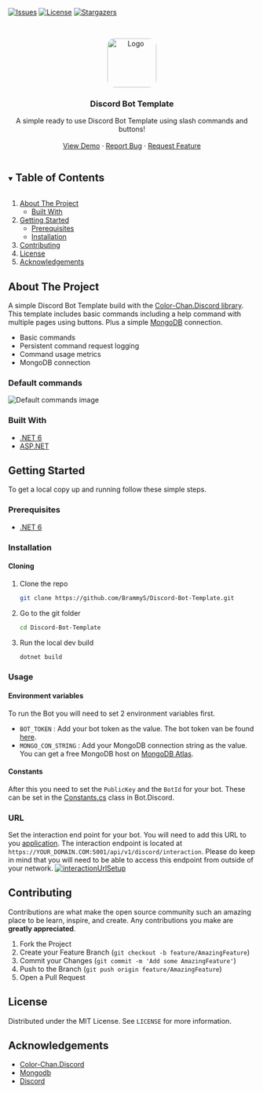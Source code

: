<!-- PROJECT SHIELDS -->
<!--
*** I'm using markdown "reference style" links for readability.
*** Reference links are enclosed in brackets [ ] instead of parentheses ( ).
*** See the bottom of this document for the declaration of the reference variables
*** for contributors-url, forks-url, etc. This is an optional, concise syntax you may use.
*** https://www.markdownguide.org/basic-syntax/#reference-style-links
-->

[![Issues][issues-shield]][issues-url]
[![License][license-shield]][license-url]
[![Stargazers][stars-shield]][stars-url]

<!-- PROJECT LOGO -->
<br />
<p align="center">
  <a href="https://github.com/BrammyS/Discord-Bot-Template">
    <img src="https://cdn.brammys.com/file/brammys/screenshots/2022/02/9c725f64003b63d995003932536c1064.png" style="border-radius: 15% !important" alt="Logo" width="100">
  </a>

<h3 align="center">Discord Bot Template</h3>

  <p align="center">
    A simple ready to use Discord Bot Template using slash commands and buttons!
    <br />
    <br />
    <a href="https://discord.com/oauth2/authorize?client_id=541336442979483658&permissions=268561494&scope=applications.commands%20bot">View Demo</a>
    ·
    <a href="https://github.com/BrammyS/Discord-Bot-Template/issues">Report Bug</a>
    ·
    <a href="https://github.com/BrammyS/Discord-Bot-Template/issues">Request Feature</a>
  </p>
</p>

<!-- TABLE OF CONTENTS -->
<details open="open">
  <summary><h2 style="display: inline-block">Table of Contents</h2></summary>
  <ol>
    <li>
      <a href="#about-the-project">About The Project</a>
      <ul>
        <li><a href="#built-with">Built With</a></li>
      </ul>
    </li>
    <li>
      <a href="#getting-started">Getting Started</a>
      <ul>
        <li><a href="#prerequisites">Prerequisites</a></li>
        <li><a href="#installation">Installation</a></li>
      </ul>
    </li>
    <li><a href="#contributing">Contributing</a></li>
    <li><a href="#license">License</a></li>
    <li><a href="#acknowledgements">Acknowledgements</a></li>
  </ol>
</details>



<!-- ABOUT THE PROJECT -->

## About The Project

A simple Discord Bot Template build with the [Color-Chan.Discord library](https://github.com/Color-Chan/Color-Chan.Discord).
This template includes basic commands including a help command with multiple pages using buttons. Plus a simple [MongoDB](https://www.mongodb.com/) connection.

- Basic commands
- Persistent command request logging
- Command usage metrics
- MongoDB connection

### Default commands

![Default commands image](https://cdn.brammys.com/file/brammys/screenshots/2022/02/2BihLcHT0XJRxhIGs5el3xELXgKAjChIEowCdtJXUeigSuUna93f2kjne69KwLoe.png)

### Built With

* [.NET 6](https://dotnet.microsoft.com/download/dotnet/6.0)
* [ASP.NET](https://docs.microsoft.com/en-us/aspnet/core/?view=aspnetcore-6.0)

<!-- GETTING STARTED -->

## Getting Started

To get a local copy up and running follow these simple steps.

### Prerequisites

* [.NET 6](https://dotnet.microsoft.com/download/dotnet/6.0)

### Installation

#### Cloning

1. Clone the repo
   ```sh
   git clone https://github.com/BrammyS/Discord-Bot-Template.git
   ```
2. Go to the git folder
   ```sh
   cd Discord-Bot-Template
   ```
3. Run the local dev build
   ```sh
   dotnet build
   ```


### Usage

#### Environment variables
To run the Bot you will need to set 2 environment variables first. 
- `BOT_TOKEN` : Add your bot token as the value. The bot token van be found [here](https://discord.com/developers/applications/).
- `MONGO_CON_STRING` : Add your MongoDB connection string as the value. You can get a free MongoDB host on [MongoDB Atlas](https://www.mongodb.com/atlas/database).

#### Constants

After this you need to set the `PublicKey` and the `BotId` for your bot. These can be set in the [Constants.cs](https://github.com/BrammyS/Discord-Bot-Template/blob/dev/src/Bot.Discord/Constants.cs) class in Bot.Discord.

### URL

Set the interaction end point for your bot. You will need to add this URL to you [application](https://discord.com/developers/applications/).
The interaction endpoint is located at `https://YOUR_DOMAIN.COM:5001/api/v1/discord/interaction`. Please do keep in mind that you will need to be able to access this endpoint from outside of your network.
[![interactionUrlSetup](https://cdn.colorchan.com/examples/interactionUrlExample.png)](https://discord.com/developers/applications/)

<!-- CONTRIBUTING -->

## Contributing

Contributions are what make the open source community such an amazing place to be learn, inspire, and create. Any
contributions you make are **greatly appreciated**.

1. Fork the Project
2. Create your Feature Branch (`git checkout -b feature/AmazingFeature`)
3. Commit your Changes (`git commit -m 'Add some AmazingFeature'`)
4. Push to the Branch (`git push origin feature/AmazingFeature`)
5. Open a Pull Request

<!-- LICENSE -->

## License

Distributed under the MIT License. See `LICENSE` for more information.



<!-- ACKNOWLEDGEMENTS -->

## Acknowledgements

* [Color-Chan.Discord](https://github.com/Color-Chan/Color-Chan.Discord)
* [Mongodb](https://www.mongodb.com/)
* [Discord](https://discord.com/developers/docs/intro)

<!-- MARKDOWN LINKS & IMAGES -->
<!-- https://www.markdownguide.org/basic-syntax/#reference-style-links -->

[stars-shield]: https://img.shields.io/github/stars/BrammyS/Discord-Bot-Template?style=for-the-badge
[stars-url]: https://github.com/BrammyS/Discord-Bot-Template/stargazers
[issues-shield]: https://img.shields.io/github/issues/BrammyS/Discord-Bot-Template?style=for-the-badge
[issues-url]: https://github.com/BrammyS/Discord-Bot-Template/issues
[license-shield]: https://img.shields.io/github/license/BrammyS/Discord-Bot-Template?style=for-the-badge
[license-url]: https://github.com/BrammyS/Discord-Bot-Template/blob/main/.github/LICENSE
